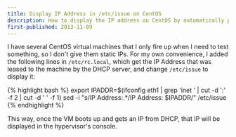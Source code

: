 ```yaml
---
title: Display IP Address in /etc/issue on CentOS
description: How to display the IP address on CentOS by automatically populating /etc/issue
first-published: 2013-11-09
---
```


I have several CentOS virtual machines that I only fire up when I need 
to test something, so I don't give them static IPs. For my own 
convenience, I added the following lines in `/etc/rc.local`, which 
get the IP Address that was leased to the machine by the DHCP server, 
and change `/etc/issue` to display it:

{% highlight bash %}
export IPADDR=$(ifconfig eth1 | grep 'inet ' | cut -d ':' -f 2 | cut -d ' ' -f 1)
sed -i "s/IP Address:.*/IP Address: $IPADDR/" /etc/issue
{% endhighlight %}

This way, once the VM boots up and gets an IP from DHCP, that IP will 
be displayed in the hypervisor's console.
